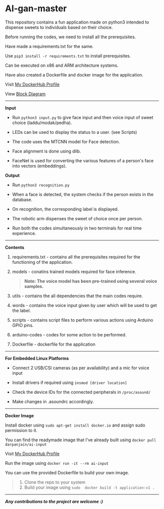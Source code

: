 # AI-gan-master


This repository contains a fun application made on python3 intended to dispense sweets to individuals based on their choice.

Before running the codes, we need to install all the prerequisites. 

Have made a requirements.txt for the same. 

Use ``` pip3 install -r requirements.txt ``` to install prerequisites.

Can be executed on x86 and ARM architecture systems.

Have also created a Dockerfile and docker image for the application. 

Visit [My DockerHub Profile](https://hub.docker.com/u/darpanjain/ "DockerHub Profile darpan-jain")

View [Block Diagram](https://github.com/darpan-jain/ai-gan-master/blob/master/overview.png)

***

**Input**

 - Run ``` python3 input.py ``` to give face input and then voice input of sweet choice (laddu/modak/pedha).

 - LEDs can be used to display the status to a user. (see Scripts)

 - The code uses the MTCNN model for Face detection.

 - Face alignment is done using dlib.

 - FaceNet is used for converting the various features of a person's face into vectors (embeddings).

**Output**

 - Run ``` python3 recognition.py ```

 - When a face is detected, the system checks if the person exists in the database.

 - On recognition, the corresponding label is displayed.

 - The robotic arm dispenses the sweet of choice once per person.
 
- Run both the codes simultaneously in two terminals for real time experience. 

***

**Contents**

1. requirements.txt - contains all the prerequisites required for the functioning of the application.

2. models - conatins trained models required for face inference.
	>  **Note: The voice model has been pre-trained using several voice samples.**

3. utils - contains the all dependencies that the main codes require.

4. words - contains the voice input given by user which will be used to get the label.

5. scripts - contains script files to perform various actions using Arduino GPIO pins. 

6. arduino-codes - codes for some action to be performed. 

7. Dockerfile - dockerfile for the application 

***

**For Embedded Linux Platforms**

- Connect 2 USB/CSI cameras (as per availability) and a mic for voice input

- Install drivers if required using ```insmod [driver location]```

- Check the device IDs for the connected peripherals in ```/proc/asound/```

- Make changes in .asoundrc accordingly.

***

**Docker Image**

Install docker using ```sudo apt-get install docker.io``` and assign sudo permission to it.

You can find the readymade image that I've already built using ``` docker pull darpanjain/ai-input ```

Visit [My DockerHub Profile](https://hub.docker.com/u/darpanjain/ "DockerHub Profile darpan-jain")

Run the image using ``` docker run -it --rm ai-input ```

You can use the provided Dockerfile to build your own image.

> 1. Clone the repo to your system
> 2. Build your image using ``` sudo  docker build -t application:v1 . ```

***

**_Any contributions to the project are welcome :)_**
